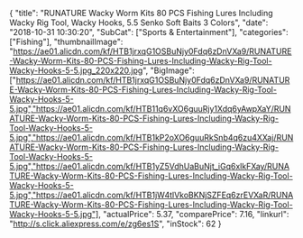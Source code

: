 {
	"title": "RUNATURE Wacky Worm Kits 80 PCS Fishing Lures Including Wacky Rig Tool, Wacky Hooks, 5.5  Senko Soft Baits 3 Colors",
	"date": "2018-10-31 10:30:20",
	"SubCat": ["Sports & Entertainment"],
	"categories": ["Fishing"],
	"thumbnailImage": "https://ae01.alicdn.com/kf/HTB1jrxqG1OSBuNjy0Fdq6zDnVXa9/RUNATURE-Wacky-Worm-Kits-80-PCS-Fishing-Lures-Including-Wacky-Rig-Tool-Wacky-Hooks-5-5.jpg_220x220.jpg",
	"BigImage": ["https://ae01.alicdn.com/kf/HTB1jrxqG1OSBuNjy0Fdq6zDnVXa9/RUNATURE-Wacky-Worm-Kits-80-PCS-Fishing-Lures-Including-Wacky-Rig-Tool-Wacky-Hooks-5-5.jpg","https://ae01.alicdn.com/kf/HTB11q6vXO6guuRjy1Xdq6yAwpXaY/RUNATURE-Wacky-Worm-Kits-80-PCS-Fishing-Lures-Including-Wacky-Rig-Tool-Wacky-Hooks-5-5.jpg","https://ae01.alicdn.com/kf/HTB1kP2oXO6guuRkSnb4q6zu4XXaj/RUNATURE-Wacky-Worm-Kits-80-PCS-Fishing-Lures-Including-Wacky-Rig-Tool-Wacky-Hooks-5-5.jpg","https://ae01.alicdn.com/kf/HTB1yZ5VdhUaBuNjt_iGq6xlkFXay/RUNATURE-Wacky-Worm-Kits-80-PCS-Fishing-Lures-Including-Wacky-Rig-Tool-Wacky-Hooks-5-5.jpg","https://ae01.alicdn.com/kf/HTB1jW4tlVkoBKNjSZFEq6zrEVXaR/RUNATURE-Wacky-Worm-Kits-80-PCS-Fishing-Lures-Including-Wacky-Rig-Tool-Wacky-Hooks-5-5.jpg"],
	"actualPrice": 5.37,
	"comparePrice": 7.16,
	"linkurl": "http://s.click.aliexpress.com/e/zg6es1S",
	"inStock": 62
}
